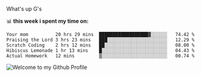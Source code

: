 What's up G's

📊 **this week i spent my time on:**  
<!--START_SECTION:waka-->
```text 
Your mom          20 hrs 29 mins  ██████████████████▓░░░░░░   74.42 % 
Praising the Lord 3 hrs 23 mins   ███░░░░░░░░░░░░░░░░░░░░░░   12.29 % 
Scratch Coding    2 hrs 12 mins   ██░░░░░░░░░░░░░░░░░░░░░░░   08.00 % 
Hibiscus Lemonade 1 hr 13 mins    █░░░░░░░░░░░░░░░░░░░░░░░░   04.43 % 
Actual Homework   12 mins         ▒░░░░░░░░░░░░░░░░░░░░░░░░   00.74 % 
```
<img src="https://github.com/BrunnerLivio/brunnerlivio/blob/master/images/welcome.png?raw=true" style="max-width: 100%;" alt="Welcome to my Github Profile" />


